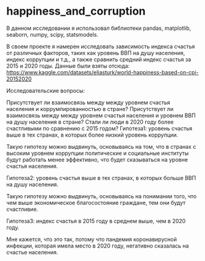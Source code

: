 # happiness_and_corruption
В данном исследовании я использовал библиотеки pandas, matplotlib, seaborn, numpy, scipy, statsmodels.

В своем проекте я намерен исследовать зависимость индекса счастья от различных факторов, таких как уровень ВВП на душу населения, индекс коррупции и т.д., а также сравнить средний индекс счастья за 2015 и 2020 годы. Данные были взяты отсюда: https://www.kaggle.com/datasets/eliasturk/world-happiness-based-on-cpi-20152020

Исследовательские вопросы:

Присутствует ли взаимосвязь между между уровнем счастья населения и коррумпированностью в стране?
Присутствует ли взаимосвязь между между уровнем счастья населения и уровнем ВВП на душу населения в стране?
Стали ли люди в 2020 году более счастливыми по сравнению с 2015 годом?
Гипотеза1: уровень счастья выше в тех странах, в которых более низкий уровень коррупции.

Такую гипотезу можно выдвинуть, основываясь на том, что в странах с высоким уровнем коррупции политические и социальные институты будут работать менее эффективно, что будет сказываться на уровне счастья населения.

Гипотеза2: уровень счастья выше в тех странах, в которых больше ВВП на душу населения.

Такую гипотезу можно выдвинуть, основываясь на понимании того, что чем выше экономическое благосостояние граждане, тем они будут счастливие.

Гипотеза3: индекс счастья в 2015 году в среднем выше, чем в 2020 году.

Мне кажется, что это так, потому что пандемия коронавирусной инфекции, которая имела место в 2020 году, негативно сказалась на счастье населения.
